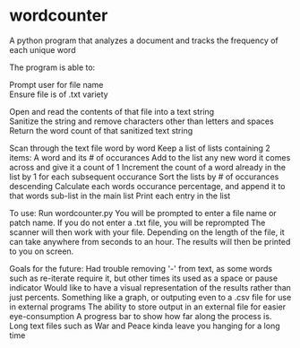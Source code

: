 # wordcounter
A python program that analyzes a document and tracks the frequency of each unique word

The program is able to:                                                             

  Prompt user for file name                                                                           
    Ensure file is of .txt variety                                                                                      
    
  Open and read the contents of that file into a text string                                                          
    Sanitize the string and remove characters other than letters and spaces                                               
    Return the word count of that sanitized text string                                                                       
  
  Scan through the text file word by word
    Keep a list of lists containing 2 items: A word and its # of occurances
    Add to the list any new word it comes across and give it a count of 1
    Increment the count of a word already in the list by 1 for each subsequent occurance
    Sort the lists by # of occurances descending
    Calculate each words occurance percentage, and append it to that words sub-list in the main list
    Print each entry in the list
   
To use:
  Run wordcounter.py
  You will be prompted to enter a file name or patch name. If you do not enter a .txt file, you will be reprompted
  The scanner will then work with your file. Depending on the length of the file, it can take anywhere from seconds to an hour.
  The results will then be printed to you on screen.
  
Goals for the future:
  Had trouble removing '-' from text, as some words such as re-iterate require it, but other times its used as a space or pause indicator
  Would like to have a visual representation of the results rather than just percents. Something like a graph, or outputing even to a .csv file for use in external programs
  The ability to store output in an external file for easier eye-consumption
  A progress bar to show how far along the process is. Long text files such as War and Peace kinda leave you hanging for a long time
